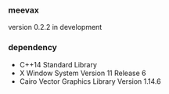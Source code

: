### meevax

version 0.2.2 in development


### dependency

- C++14 Standard Library
- X Window System Version 11 Release 6
- Cairo Vector Graphics Library Version 1.14.6
